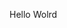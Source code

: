 Hello Wolrd









































































































































































































































































































































































































































































































































































































































































































































































































































































































































































































































































































































































































































































































































































































































































































































































